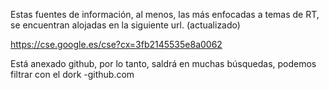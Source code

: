 
Estas fuentes de información, al menos, las más enfocadas a temas de RT, se encuentran alojadas en la siguiente url. (actualizado)

https://cse.google.es/cse?cx=3fb2145535e8a0062

Está anexado github, por lo tanto, saldrá en muchas búsquedas, podemos filtrar con el dork -github.com

